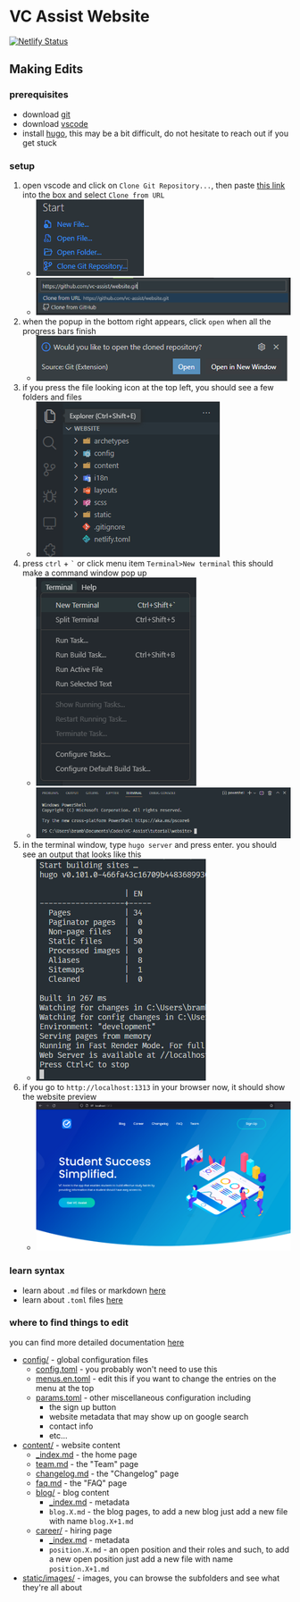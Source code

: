 # VC Assist Website

[![Netlify Status](https://api.netlify.com/api/v1/badges/92010bc5-5e0d-4340-aad8-7953865aacab/deploy-status)](https://app.netlify.com/sites/vcassist/deploys)

## Making Edits

### prerequisites

- download [git](https://git-scm.com/)
- download [vscode](https://code.visualstudio.com/)
- install [hugo](https://gohugo.io/getting-started/installing/), this may be a bit difficult, do not hesitate to reach out if you get stuck

### setup

1. open vscode and click on `Clone Git Repository...`, then paste [this link](https://github.com/vc-assist/website.git) into the box and select `Clone from URL`
    - ![step 1](./docs/assets/step-1.png)
    - ![step 1.2](./docs/assets/step-1.2.png)
1. when the popup in the bottom right appears, click `open` when all the progress bars finish
    - ![step 2](./docs/assets/step-2.png)
1. if you press the file looking icon at the top left, you should see a few folders and files
    - ![step 3](./docs/assets/step-3.png)
1. press `ctrl` + `` ` `` or click menu item `Terminal>New terminal` this should make a command window pop up
    - ![step 4](./docs/assets/step-4.png)
    - ![step 4.1](./docs/assets/step-4.1.png)
1. in the terminal window, type `hugo server` and press enter. you should see an output that looks like this
    - ![expected output](./docs/assets/expected.png)
1. if you go to `http://localhost:1313` in your browser now, it should show the website preview
    - ![step 5](./docs/assets/step-5.png)

### learn syntax

- learn about `.md` files or markdown [here](https://www.markdownguide.org/cheat-sheet/)
- learn about `.toml` files [here](https://quickref.me/toml)

### where to find things to edit

you can find more detailed documentation [here](https://docs.gethugothemes.com/agico/basic-configuration/)

- [config/](./config/) - global configuration files
    - [config.toml](./config/_default/config.toml) - you probably won't need to use this
    - [menus.en.toml](./config/_default/menus.en.toml) - edit this if you want to change the entries on the menu at the top
    - [params.toml](./config/_default/params.toml) - other miscellaneous configuration including
        - the sign up button
        - website metadata that may show up on google search
        - contact info
        - etc...
- [content/](./content/) - website content
    - [_index.md](./content/_index.md) - the home page
    - [team.md](./content/team.md) - the "Team" page
    - [changelog.md](./content/changelog.md) - the "Changelog" page
    - [faq.md](./content/faq.md) - the "FAQ" page
    - [blog/](./content/blog/) - blog content
        - [_index.md](./content/blog/_index.md) - metadata
        - `blog.X.md` - the blog pages, to add a new blog just add a new file with name `blog.X+1.md`
    - [career/](./content/career/) - hiring page
        - [_index.md](./content/career/_index.md) - metadata
        - `position.X.md` - an open position and their roles and such, to add a new open position just add a new file with name `position.X+1.md`
- [static/images/](./static/images) - images, you can browse the subfolders and see what they're all about
